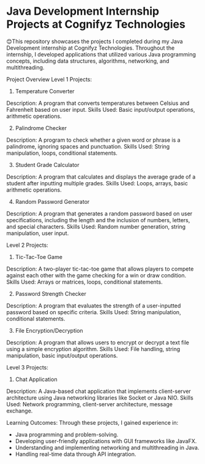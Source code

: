 # Java Development Internship Projects at Cognifyz Technologies

😊This repository showcases the projects I completed during my Java Development internship at Cognifyz Technologies. Throughout the internship, I developed applications that utilized various Java programming concepts, including data structures, algorithms, networking, and multithreading.

Project Overview
Level 1 Projects:

1. Temperature Converter

Description: A program that converts temperatures between Celsius and Fahrenheit based on user input.
Skills Used: Basic input/output operations, arithmetic operations.

2. Palindrome Checker

Description: A program to check whether a given word or phrase is a palindrome, ignoring spaces and punctuation.
Skills Used: String manipulation, loops, conditional statements.

3. Student Grade Calculator

Description: A program that calculates and displays the average grade of a student after inputting multiple grades.
Skills Used: Loops, arrays, basic arithmetic operations.

4. Random Password Generator

Description: A program that generates a random password based on user specifications, including the length and the inclusion of numbers, letters, and special characters.
Skills Used: Random number generation, string manipulation, user input.

Level 2 Projects:
1. Tic-Tac-Toe Game

Description: A two-player tic-tac-toe game that allows players to compete against each other with the game checking for a win or draw condition.
Skills Used: Arrays or matrices, loops, conditional statements.

2. Password Strength Checker

Description: A program that evaluates the strength of a user-inputted password based on specific criteria.
Skills Used: String manipulation, conditional statements.

3. File Encryption/Decryption

Description: A program that allows users to encrypt or decrypt a text file using a simple encryption algorithm.
Skills Used: File handling, string manipulation, basic input/output operations.

Level 3 Projects:

1. Chat Application

Description: A Java-based chat application that implements client-server architecture using Java networking libraries like Socket or Java NIO.
Skills Used: Network programming, client-server architecture, message exchange.

Learning Outcomes:
Through these projects, I gained experience in:

* Java programming and problem-solving.
* Developing user-friendly applications with GUI frameworks like JavaFX.
* Understanding and implementing networking and multithreading in Java.
* Handling real-time data through API integration.
